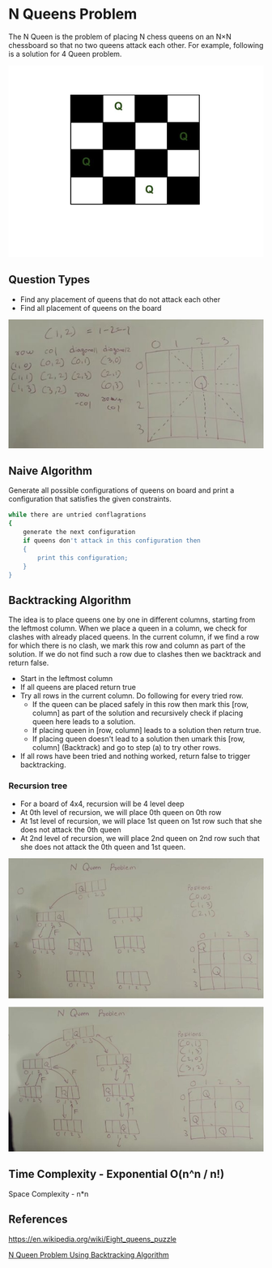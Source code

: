 # N Queens Problem

The N Queen is the problem of placing N chess queens on an N×N chessboard so that no two queens attack each other. For example, following is a solution for 4 Queen problem.

![image](../../media/N-Queens-Problem-image1.jpg)

## Question Types

- Find any placement of queens that do not attack each other
- Find all placement of queens on the board

![image](../../media/N-Queens-Problem-image2.jpg)

## Naive Algorithm

Generate all possible configurations of queens on board and print a configuration that satisfies the given constraints.

```bash
while there are untried conflagrations
{
    generate the next configuration
    if queens don't attack in this configuration then
    {
        print this configuration;
    }
}
```

## Backtracking Algorithm

The idea is to place queens one by one in different columns, starting from the leftmost column. When we place a queen in a column, we check for clashes with already placed queens. In the current column, if we find a row for which there is no clash, we mark this row and column as part of the solution. If we do not find such a row due to clashes then we backtrack and return false.

- Start in the leftmost column
- If all queens are placed return true
- Try all rows in the current column. Do following for every tried row.
  - If the queen can be placed safely in this row then mark this [row, column] as part of the solution and recursively check if placing queen here leads to a solution.
  - If placing queen in [row, column] leads to a solution then return true.
  - If placing queen doesn't lead to a solution then umark this [row, column] (Backtrack) and go to step (a) to try other rows.
- If all rows have been tried and nothing worked, return false to trigger backtracking.

### Recursion tree

- For a board of 4x4, recursion will be 4 level deep
- At 0th level of recursion, we will place 0th queen on 0th row
- At 1st level of recursion, we will place 1st queen on 1st row such that she does not attack the 0th queen
- At 2nd level of recursion, we will place 2nd queen on 2nd row such that she does not attack the 0th queen and 1st queen.

![image](../../media/N-Queens-Problem-image3.jpg)

![image](../../media/N-Queens-Problem-image4.jpg)

## Time Complexity - Exponential O(n^n / n!)

Space Complexity - n*n

## References

<https://en.wikipedia.org/wiki/Eight_queens_puzzle>

[N Queen Problem Using Backtracking Algorithm](https://www.youtube.com/watch?v=xouin83ebxE)
